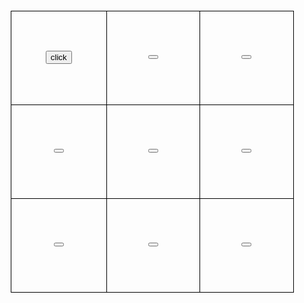 <!DOCTYPE html>
<html lang="en">
<head>
    <meta charset="UTF-8">
    <meta http-equiv="X-UA-Compatible" content="IE=edge">
    <meta name="viewport" content="width=device-width, initial-scale=1.0">
    <title>OOXX Game</title>
    <style>
        .box {width: 453px; margin: 20px auto;}
        .box tr td{ width: 150px; height: 150px;
        border: 1px solid #000; color: #333; font-size: 20px;
        line-height: 100px; text-align: center;}
    </style>
</head>
<body>
    <table class="box">
        <tr>
            <td><button onclick="btn(0,0)" id="btn00">click</button></td><td><button onclick="btn(0,1)" id="btn01"></button></td><td><button onclick="btn(0,2)" id="btn02"></button></td>
        </tr>
        <tr>
            <td><button onclick="btn(1,0)" id="btn10"></button></td><td><button onclick="btn(1,1)" id="btn11"></button></td><td><button onclick="btn(1,2)" id="btn12"></button></td>
        </tr>
        <tr>
            <td><button onclick="btn(2,0)" id="btn20"></button></td><td><button onclick="btn(2,1)" id="btn21"></button></td><td><button onclick="btn(2,2)" id="btn22"></button></td>
        </tr>
    </table>
    <script src="main.js"></script>
</body>
</html>
